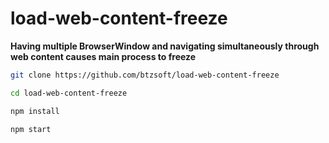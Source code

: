 # load-web-content-freeze

**Having multiple BrowserWindow and navigating simultaneously through web content causes main process to freeze**


```bash
git clone https://github.com/btzsoft/load-web-content-freeze

cd load-web-content-freeze

npm install

npm start
```
